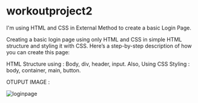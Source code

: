 # workoutproject2
I'm using HTML and CSS in External Method to create a basic Login Page.

Creating a basic login page using only HTML and CSS in simple HTML structure and styling it with CSS.
Here’s a step-by-step description of how you can create this page:

HTML Structure using :
  Body, div, header, input.
Also, Using CSS Styling :
  body, container, main, button.

OTUPUT IMAGE :

![loginpage](https://github.com/user-attachments/assets/119b4878-e5e3-473d-9a7c-c02f1b5b7378)
